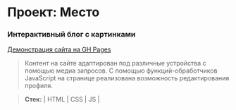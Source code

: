 # Проект: Место

### Интерактивный блог с картинками

[Демонстрация сайта на GH Pages](https://glazapolzet.github.io/mesto/)
> Контент на сайте адаптирован под различные устройства с помощью медиа запросов. С помощью функций-обработчиков JavaScript на странице реализована возможность редактирования профиля.

> **Стек:** | HTML | CSS | JS |